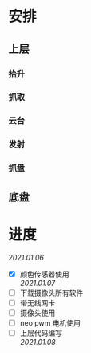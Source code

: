# 安排
## 上层
### 抬升
### 抓取
### 云台
### 发射
### 抓盘
## 底盘







# 进度      


*2021.01.06*   
* [x] 颜色传感器使用    
*2021.01.07*    
* [ ] 下载摄像头所有软件    
* [ ] 带无线网卡    
* [ ] 摄像头使用    
* [ ] neo pwm 电机使用    
* [ ] 上层代码编写    
*2021.01.08*
